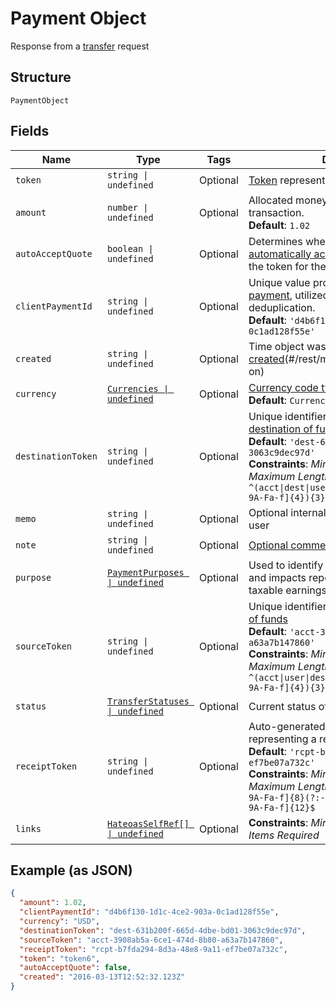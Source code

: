 
# Payment Object

Response from a [transfer](#/rest/models/enumerations/transfer-types) request

## Structure

`PaymentObject`

## Fields

| Name | Type | Tags | Description |
|  --- | --- | --- | --- |
| `token` | `string \| undefined` | Optional | [Token](#/rest/models/structures/token) representing the resource |
| `amount` | `number \| undefined` | Optional | Allocated money to be sent in the transaction.<br>**Default**: `1.02` |
| `autoAcceptQuote` | `boolean \| undefined` | Optional | Determines whether the quote is [automatically accepted](#/rest/models/structures/auto-accept-quote) or if a `POST` utilizing the token for the quote is required. |
| `clientPaymentId` | `string \| undefined` | Optional | Unique value provided by the client for the [payment](page:working-with-resources/payments), utilized for reference and deduplication.<br>**Default**: `'d4b6f130-1d1c-4ce2-903a-0c1ad128f55e'` |
| `created` | `string \| undefined` | Optional | Time object was [created](#/rest/models/structures/created-on)(#/rest/models/structures/created-on) |
| `currency` | [`Currencies \| undefined`](../../doc/models/currencies.md) | Optional | [Currency code type](#/rest/models/structures/country) for the object<br>**Default**: `Currencies.USD` |
| `destinationToken` | `string \| undefined` | Optional | Unique identifier representing the [destination of funds](#/rest/models/structures/destination-token)<br>**Default**: `'dest-631b200f-665d-4dbe-bd01-3063c9dec97d'`<br>**Constraints**: *Minimum Length*: `41`, *Maximum Length*: `41`, *Pattern*: `^(acct\|dest\|user)-[0-9A-Fa-f]{8}(?:-[0-9A-Fa-f]{4}){3}-[0-9A-Fa-f]{12}$` |
| `memo` | `string \| undefined` | Optional | Optional internal [memo](#/rest/models/structures/memo) not visible to the user |
| `note` | `string \| undefined` | Optional | [Optional comments](#/rest/models/structures/notes) visible to the user |
| `purpose` | [`PaymentPurposes \| undefined`](../../doc/models/payment-purposes.md) | Optional | Used to identify the [purpose of a payment](#/models/structures/payment-object) and impacts reporting and calculated taxable earnings (if utilizing tax services) |
| `sourceToken` | `string \| undefined` | Optional | Unique identifier representing the [source of funds](#/rest/models/structures/source-token)<br>**Default**: `'acct-3908ab5a-6ce1-474d-8b80-a63a7b147860'`<br>**Constraints**: *Minimum Length*: `41`, *Maximum Length*: `41`, *Pattern*: `^(acct\|user\|dest)-[0-9A-Fa-f]{8}(?:-[0-9A-Fa-f]{4}){3}-[0-9A-Fa-f]{12}$` |
| `status` | [`TransferStatuses \| undefined`](../../doc/models/transfer-statuses.md) | Optional | Current status of a [transfer](#/rest/models/structures/transfer) |
| `receiptToken` | `string \| undefined` | Optional | Auto-generated unique identifier representing a receipt, prefixed with `rcpt-`.<br>**Default**: `'rcpt-b7fda294-8d3a-48e8-9a11-ef7be07a732c'`<br>**Constraints**: *Minimum Length*: `41`, *Maximum Length*: `41`, *Pattern*: `^rcpt-[0-9A-Fa-f]{8}(?:-[0-9A-Fa-f]{4}){3}-[0-9A-Fa-f]{12}$` |
| `links` | [`HateoasSelfRef[] \| undefined`](../../doc/models/hateoas-self-ref.md) | Optional | **Constraints**: *Minimum Items*: `1`, *Unique Items Required* |

## Example (as JSON)

```json
{
  "amount": 1.02,
  "clientPaymentId": "d4b6f130-1d1c-4ce2-903a-0c1ad128f55e",
  "currency": "USD",
  "destinationToken": "dest-631b200f-665d-4dbe-bd01-3063c9dec97d",
  "sourceToken": "acct-3908ab5a-6ce1-474d-8b80-a63a7b147860",
  "receiptToken": "rcpt-b7fda294-8d3a-48e8-9a11-ef7be07a732c",
  "token": "token6",
  "autoAcceptQuote": false,
  "created": "2016-03-13T12:52:32.123Z"
}
```

